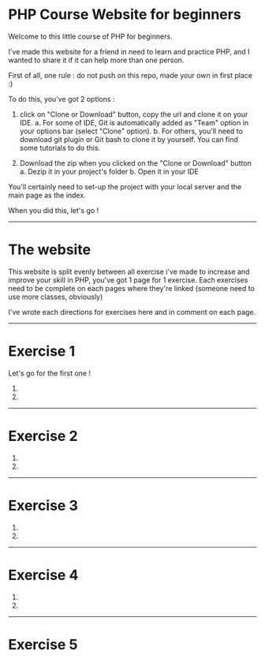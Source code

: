 # PHP Course Website for beginners

Welcome to this little course of PHP for beginners.

I've made this website for a friend in need to learn and practice PHP, and I wanted to share it if it can help more than one person.

First of all, one rule : do not push on this repo, made your own in first place :)

To do this, you've got 2 options :
1. click on "Clone or Download" button, copy the url and clone it on your IDE.
  a. For some of IDE, Git is automatically added as "Team" option in your options bar (select "Clone" option).
  b. For others, you'll need to download git plugin or Git bash to clone it by yourself. You can find some tutorials to do this.
  
2. Download the zip when you clicked on the "Clone or Download" button
  a. Dezip it in your project's folder
  b. Open it in your IDE

You'll certainly need to set-up the project with your local server and the main page as the index.

When you did this, let's go !


----------------------------------------------------------------------------------------------------------------------------------------


# The website

This website is split evenly between all exercise i've made to increase and improve your skill in PHP, you've got 1 page for 1 exercise.
Each exercises need to be complete on each pages where they're linked (someone need to use more classes, obviously)

I've wrote each directions for exercises here and in comment on each page.


----------------------------------------------------------------------------------------------------------------------------------------


# Exercise 1

Let's go for the first one !

1. 
2.


----------------------------------------------------------------------------------------------------------------------------------------


# Exercise 2

1.
2.


----------------------------------------------------------------------------------------------------------------------------------------


# Exercise 3

1.
2.


----------------------------------------------------------------------------------------------------------------------------------------


# Exercise 4

1.
2.


----------------------------------------------------------------------------------------------------------------------------------------

# Exercise 5
